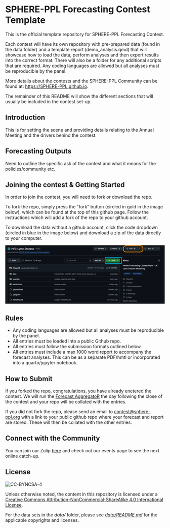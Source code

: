 # SPHERE-PPL Forecasting Contest Template

This is the official template repository for SPHERE-PPL Forecasting Contest. 

Each contest will have its own repository with pre-prepared data (found in the data folder) and a template report (demo_analysis.qmd) that will showcase how to load the data, perform analyses and then export results into the correct format. There will also be a folder for any additional scripts that are required. Any coding languages are allowed but all analyses must be reproducible by the panel. 

More details about the contests and the SPHERE-PPL Community can be found at: <https://SPHERE-PPL.github.io>.

The remainder of this README will show the different sections that will usually be included in the contest set-up.

## Introduction
This is for setting the scene and providing details relating to the Annual Meeting and the drivers behind the contest.

## Forecasting Outputs
Need to outline the specific ask of the contest and what it means for the policies/community etc.

## Joining the contest & Getting Started
In order to join the contest, you will need to fork or download the repo. 

To fork the repo, simply press the "fork" button (circled in gold in the image below), which can be found at the top of this github page. Follow the instructions which will add a fork of the repo to your github account.

To download the data without a github account, click the code dropdown (circled in blue in the image below) and download a zip of the data directly to your computer.

![Fork or Download](https://github.com/SPHERE-PPL/forecasting-contest-template/blob/main/contest_media/fork_button.png)

## Rules

-   Any coding languages are allowed but all analyses must be reproducible by the panel.
-   All entries must be loaded into a public Github repo.
-   All entries must follow the submission formats outlined below.
-   All entries must include a max 1000 word report to accompany the forecast analyses. This can be as a separate PDF/hmtl or incorporated into a quarto/jupyter notebook.

## How to Submit
If you forked the repo, congratulations, you have already enetered the contest. We will run the [Forecast AggregatoR](https://github.com/SPHERE-PPL/Forecast-AggregatoR) the day following the close of the contest and your repo will be collated with the entries.

If you did not fork the repo, please send an email to contest@sphere-ppl.org with a link to your public github repo where your forecast and report are stored. These will then be collated with the other entries.

## Connect with the Community
You can join our Zulip [here](https://sphereppl.zulipchat.com/join/olwtpi7g3wbyh5mxv4uwipaw/) and check out our events page to see the next online catch-up.

## License

![CC-BYNCSA-4](https://i.creativecommons.org/l/by-nc-sa/4.0/88x31.png)

Unless otherwise noted, the content in this repository is licensed under a [Creative Commons Attribution-NonCommercial-ShareAlike 4.0 International License](http://creativecommons.org/licenses/by-nc-sa/4.0/).

For the data sets in the *data/* folder, please see [*data/README.md*](data/README.md) for the applicable copyrights and licenses.
